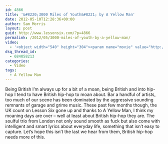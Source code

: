 ```yaml
---
id: 4866
title: '&#8220;3000 Miles of Youth&#8221; by A Yellow Man'
date: 2012-05-10T12:28:36+00:00
author: Sam Morris
layout: post
guid: http://www.lessonsix.com/?p=4866
permalink: /2012/05/3000-miles-of-youth-by-a-yellow-man/
video:
  - '<object width="540" height="304"><param name="movie" value="http://www.youtube.com/v/veq3ysb1nSA?version=3&amp;hl=en_GB"></param><param name="allowFullScreen" value="true"></param><param name="allowscriptaccess" value="always"></param><embed src="http://www.youtube.com/v/veq3ysb1nSA?version=3&amp;hl=en_GB" type="application/x-shockwave-flash" width="540" height="304" allowscriptaccess="always" allowfullscreen="true"></embed></object>'
dsq_thread_id:
  - 684058213
categories:
  - Video
tags:
  - A Yellow Man
---
```

Being British I&#8217;m always up for a bit of a moan, being British and into hip-hop I tend to have British hip-hop to moan about. Bar a handful of artists, too much of our scene has been dominated by the aggressive sounding remnants of garage and grime music. These past few months though, the UK count on Lesson Six gone up and thanks to A Yellow Man, I think my moaning days are over &#8211; well at least about British hip-hop they are. The soulful trio from London not only sound smooth as fuck but also come with intelligent and smart lyrics about everyday life, something that isn&#8217;t easy to capture. Let&#8217;s hope this isn&#8217;t the last we hear from them, British hip-hop needs more of this.